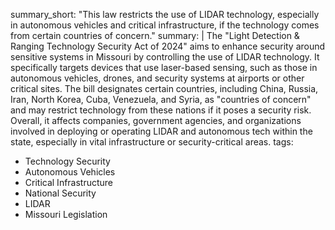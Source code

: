 summary_short: "This law restricts the use of LIDAR technology, especially in autonomous vehicles and critical infrastructure, if the technology comes from certain countries of concern."
summary: |
  The "Light Detection & Ranging Technology Security Act of 2024" aims to enhance security around sensitive systems in Missouri by controlling the use of LIDAR technology. It specifically targets devices that use laser-based sensing, such as those in autonomous vehicles, drones, and security systems at airports or other critical sites. The bill designates certain countries, including China, Russia, Iran, North Korea, Cuba, Venezuela, and Syria, as "countries of concern" and may restrict technology from these nations if it poses a security risk. Overall, it affects companies, government agencies, and organizations involved in deploying or operating LIDAR and autonomous tech within the state, especially in vital infrastructure or security-critical areas.
tags:
  - Technology Security
  - Autonomous Vehicles
  - Critical Infrastructure
  - National Security
  - LIDAR
  - Missouri Legislation
